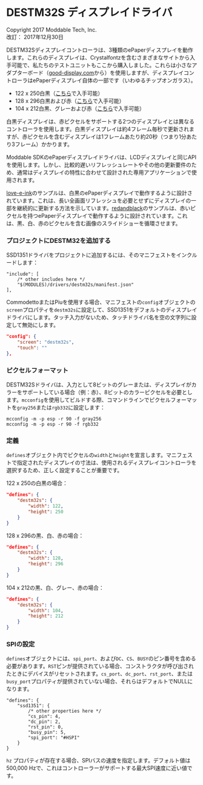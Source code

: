 # DESTM32S ディスプレイドライバ
Copyright 2017 Moddable Tech, Inc.<BR>
改訂： 2017年12月30日

DESTM32Sディスプレイコントローラは、3種類のePaperディスプレイを動作します。これらのディスプレイは、Crystalfontzを含むさまざまなサイトから入手可能で、私たちのテストユニットもここから購入しました。これらは小さなアダプターボード（[good-display.com](http://www.good-display.com/products_detail/productId=327.html)から）を使用しますが、ディスプレイコントローラはePaperディスプレイ自体の一部です（いわゆるチップオンガラス）。

- 122 x 250白黒（[こちら](https://www.crystalfontz.com/product/cfap122250a00213-epaper-display-122x250-eink)で入手可能）
- 128 x 296白黒および赤（[こちら](https://www.crystalfontz.com/product/cfap128296d00290-128x296-epaper-display)で入手可能）
- 104 x 212白黒、グレーおよび赤（[こちら](https://www.crystalfontz.com/product/cfap104212b00213-epaper-104x212-eink)で入手可能）

白黒ディスプレイは、赤ピクセルをサポートする2つのディスプレイとは異なるコントローラを使用します。白黒ディスプレイは約4フレーム毎秒で更新されますが、赤ピクセルを含むディスプレイは1フレームあたり約20秒（つまり1分あたり3フレーム）かかります。

Moddable SDKのePaperディスプレイドライバは、LCDディスプレイと同じAPIを使用します。しかし、比較的遅いリフレッシュレートやその他の更新要件のため、通常はディスプレイの特性に合わせて設計された専用アプリケーションで使用されます。

[love-e-ink](../../../examples/piu/love-e-ink)のサンプルは、白黒のePaperディスプレイで動作するように設計されています。これは、長い全画面リフレッシュを必要とせずにディスプレイの一部を継続的に更新する方法を示しています。[redandblack](../../../examples/drivers/redandblack)のサンプルは、赤いピクセルを持つePaperディスプレイで動作するように設計されています。これは、黒、白、赤のピクセルを含む画像のスライドショーを循環させます。

### プロジェクトにDESTM32を追加する
SSD1351ドライバをプロジェクトに追加するには、そのマニフェストをインクルードします：

```
"include": [
	/* other includes here */
	"$(MODULES)/drivers/destm32s/manifest.json"
],
```

CommodettoまたはPiuを使用する場合、マニフェストの`config`オブジェクトの`screen`プロパティを`destm32s`に設定して、SSD1351をデフォルトのディスプレイドライバにします。タッチ入力がないため、タッチドライバ名を空の文字列に設定して無効にします。

```json
"config": {
	"screen": "destm32s",
	"touch": ""
},
```

### ピクセルフォーマット
DESTM32Sドライバは、入力として8ビットのグレーまたは、ディスプレイがカラーをサポートしている場合（例：赤）、8ビットのカラーピクセルを必要とします。`mcconfig`を使用してビルドする際、コマンドラインでピクセルフォーマットを`gray256`または`rgb332`に設定します：

	mcconfig -m -p esp -r 90 -f gray256
	mcconfig -m -p esp -r 90 -f rgb332

### 定義
`defines`オブジェクト内でピクセルの`width`と`height`を宣言します。マニフェストで指定されたディスプレイの寸法は、使用されるディスプレイコントローラを選択するため、正しく設定することが重要です。

122 x 250の白黒の場合：

```json
"defines": {
	"destm32s": {
		"width": 122,
		"height": 250
	}
}
```

128 x 296の黒、白、赤の場合：

```json
"defines": {
	"destm32s": {
		"width": 128,
		"height": 296
	}
}
```

104 x 212の黒、白、グレー、赤の場合：

```json
"defines": {
	"destm32s": {
		"width": 104,
		"height": 212
	}
}
```

### SPIの設定
`defines`オブジェクトには、`spi_port`、および`DC`、`CS`、`BUSY`のピン番号を含める必要があります。`RST`ピンが提供されている場合、コンストラクタが呼び出されたときにデバイスがリセットされます。`cs_port`、`dc_port`、`rst_port`、または`busy_port`プロパティが提供されていない場合、それらはデフォルトでNULLになります。


```
"defines": {
	"ssd1351": {
		/* other properties here */
		"cs_pin": 4,
		"dc_pin": 2,
		"rst_pin": 0,
		"busy_pin": 5,
		"spi_port": "#HSPI"
	}
}
```

`hz` プロパティが存在する場合、SPIバスの速度を指定します。デフォルト値は500,000 Hzで、これはコントローラーがサポートする最大SPI速度に近い値です。
